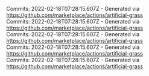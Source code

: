 Commits: 2022-02-18T07:28:15.607Z - Generated via https://github.com/marketplace/actions/artificial-grass
<br>
Commits: 2022-02-18T07:28:15.607Z - Generated via https://github.com/marketplace/actions/artificial-grass
<br>
Commits: 2022-02-18T07:28:15.607Z - Generated via https://github.com/marketplace/actions/artificial-grass
<br>
Commits: 2022-02-18T07:28:15.607Z - Generated via https://github.com/marketplace/actions/artificial-grass
<br>
Commits: 2022-02-18T07:28:15.607Z - Generated via https://github.com/marketplace/actions/artificial-grass
<br>
